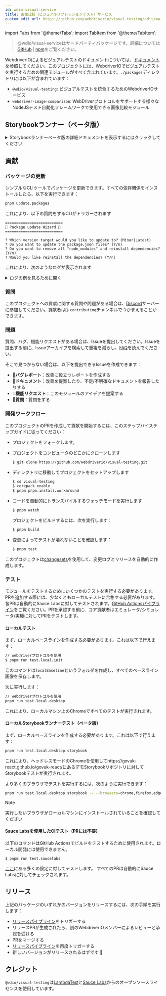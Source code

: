 ```yaml
---
id: wdio-visual-service
title: 画像比較（ビジュアルリグレッションテスト）サービス
custom_edit_url: https://github.com/webdriverio/visual-testing/edit/main/README.md
---
```


import Tabs from '@theme/Tabs';
import TabItem from '@theme/TabItem';

> @wdio/visual-serviceはサードパーティパッケージです。詳細については[GitHub](https://github.com/webdriverio/visual-testing) | [npm](https://www.npmjs.com/package/@wdio/visual-service)をご覧ください。

WebdriverIOによるビジュアルテストのドキュメントについては、[ドキュメント](https://webdriver.io/docs/visual-testing)を参照してください。このプロジェクトには、WebdriverIOでビジュアルテストを実行するための関連モジュールがすべて含まれています。`./packages`ディレクトリには以下が含まれています：

-   `@wdio/visual-testing`: ビジュアルテストを統合するためのWebdriverIOサービス
-   `webdriver-image-comparison`: WebDriverプロトコルをサポートする様々なNodeJSテスト自動化フレームワークで使用できる画像比較モジュール

## Storybookランナー（ベータ版）

<details>
  <summary>Storybookランナーベータ版の詳細ドキュメントを表示するにはクリックしてください</summary>

> Storybookランナーはまだベータ版です。ドキュメントは後ほど[WebdriverIO](https://webdriver.io/docs/visual-testing)のドキュメントページに移動する予定です。

このモジュールは新しいVisualランナーでStorybookをサポートするようになりました。このランナーは自動的にローカル/リモートのStorybookインスタンスをスキャンし、各コンポーネントの要素スクリーンショットを作成します。これは以下を`services`に追加することで実行できます

```ts
export const config: WebdriverIO.Config = {
    // ...
    services: ["visual"],
    // ....
};
```

そしてコマンドラインから`npx wdio tests/configs/wdio.local.desktop.storybook.conf.ts --storybook`を実行します。
デフォルトではヘッドレスモードのChromeが使用されます。

> [!NOTE]
>
> -   ほとんどのビジュアルテストオプションはStorybookランナーでも動作します。[WebdriverIO](https://webdriver.io/docs/visual-testing)のドキュメントを参照してください。
> -   Storybookランナーはすべての機能をオーバーライドし、サポートするブラウザでのみ実行できます。[`--browsers`](#browsers)を参照してください。
> -   StorybookランナーはMultiremote機能を使用する既存の設定をサポートしておらず、エラーを投げます。
> -   StorybookランナーはデスクトップWebのみをサポートし、モバイルWebはサポートしていません。

### Storybookランナーサービスオプション

サービスオプションは以下のように提供できます

```ts
export const config: WebdriverIO.Config  = {
    // ...
    services: [
      [
        'visual',
        {
            // デフォルトオプション
            baselineFolder: join(process.cwd(), './__snapshots__/'),
            debug: true,
            // Storybookオプション、説明はcliオプションを参照
            storybook: {
                additionalSearchParams: new URLSearchParams({foo: 'bar', abc: 'def'}),
                clip: false,
                clipSelector: ''#some-id,
                numShards: 4,
                // `skipStories`は文字列('example-button--secondary')、
                // 配列(['example-button--secondary', 'example-button--small'])
                // または文字列として提供する必要のある正規表現("/.*button.*/gm")が可能
                skipStories: ['example-button--secondary', 'example-button--small'],
                url: 'https://www.bbc.co.uk/iplayer/storybook/',
                version: 6,
                // オプション - ベースラインパスの上書きを許可。デフォルトではカテゴリとコンポーネントでグループ化されます（例：forms/input/baseline.png）
                getStoriesBaselinePath: (category, component) => `path__${category}__${component}`,
            },
        },
      ],
    ],
    // ....
}
```

### Storybookランナー CLIオプション

#### `--additionalSearchParams`

-   **タイプ:** `string`
-   **必須:** いいえ
-   **デフォルト:** ''
-   **例:** `npx wdio tests/configs/wdio.local.desktop.storybook.conf.ts --storybook --additionalSearchParams="foo=bar&abc=def"`

StorybookのURLに追加の検索パラメータを追加します。
詳細については[URLSearchParams](https://developer.mozilla.org/en-US/docs/Web/API/URLSearchParams)のドキュメントを参照してください。文字列は有効なURLSearchParamsの文字列である必要があります。

> [!NOTE]
> `&`がコマンドセパレータとして解釈されないように二重引用符が必要です。
> 例えば`--additionalSearchParams="foo=bar&abc=def"`を使用すると、ストーリーテスト用に次のようなStorybookのURLが生成されます：`http://storybook.url/iframe.html?id=story-id&foo=bar&abc=def`。

#### `--browsers`

-   **タイプ:** `string`
-   **必須:** いいえ
-   **デフォルト:** `chrome`、`chrome|firefox|edge|safari`から選択可能
-   **例:** `npx wdio tests/configs/wdio.local.desktop.storybook.conf.ts --storybook --browsers=chrome,firefox,edge,safari`
-   **注意:** CLIでのみ利用可能

提供されたブラウザを使用してコンポーネントのスクリーンショットを撮影します

> [!NOTE]
> 実行したいブラウザがローカルマシンにインストールされていることを確認してください

#### `--clip`

-   **タイプ:** `boolean`
-   **必須:** いいえ
-   **デフォルト:** `true`
-   **例:** `npx wdio tests/configs/wdio.local.desktop.storybook.conf.ts --storybook --clip=false`

無効にするとビューポートスクリーンショットを作成します。有効にすると[`--clipSelector`](#clipselector)に基づいて要素スクリーンショットを作成し、コンポーネントスクリーンショット周囲の空白スペースを減らしスクリーンショットサイズを縮小します。

#### `--clipSelector`

-   **タイプ:** `string`
-   **必須:** いいえ
-   **デフォルト:** Storybook V7では`#storybook-root > :first-child`、Storybook V6では`#root > :first-child:not(script):not(style)`、[`--version`](#version)も参照
-   **例:** `npx wdio tests/configs/wdio.local.desktop.storybook.conf.ts --storybook --clipSelector="#some-id"`

このセレクタは以下の用途に使用されます：

-   スクリーンショットを撮影する要素の選択
-   スクリーンショットが撮影される前に表示されるのを待つ要素

#### `--devices`

-   **タイプ:** `string`
-   **必須:** いいえ
-   **デフォルト:** [`deviceDescriptors.ts`](https://github.com/webdriverio/visual-testing/blob/main/./packages/service/src/storybook/deviceDescriptors.ts)から選択可能
-   **例:** `npx wdio tests/configs/wdio.local.desktop.storybook.conf.ts --storybook --devices="iPhone 14 Pro Max","Pixel 3 XL"`
-   **注意:** CLIでのみ利用可能

[`deviceDescriptors.ts`](https://github.com/webdriverio/visual-testing/blob/main/./packages/service/src/storybook/deviceDescriptors.ts)に一致する提供されたデバイスを使用してコンポーネントスクリーンショットを撮影します

> [!NOTE]
>
> -   デバイス設定が足りない場合は、[機能リクエスト](https://github.com/webdriverio/visual-testing/issues/new?assignees=&labels=&projects=&template=--feature-request.md)を提出してください
> -   これはChromeでのみ動作します：
>     -   `--devices`を提供すると、すべてのChromeインスタンスは**モバイルエミュレーション**モードで実行されます
>     -   `--devices --browsers=firefox,safari,edge`のように他のブラウザも提供する場合、モバイルエミュレーションモードのChromeが自動的に追加されます
> -   Storybookランナーはデフォルトで要素スナップショットを作成します。完全なモバイルエミュレートスクリーンショットを見るには、コマンドラインで`--clip=false`を提供してください
> -   ファイル名は例えば`__snapshots__/example/button/desktop_chrome/example-button--large-local-chrome-iPhone-14-Pro-Max-430x932-dpr-3.png`のようになります
> -   **[出典:](https://chromedriver.chromium.org/mobile-emulation#h.p_ID_167)** モバイルエミュレーションを使用してデスクトップでモバイルウェブサイトをテストすることは有用ですが、テスターは以下のような微妙な違いがあることを認識すべきです：
>     -   パフォーマンスに大きな変化をもたらす可能性のある全く異なるGPU
>     -   モバイルUIはエミュレートされない（特に、URLバーを隠すとページの高さに影響する）
>     -   ディスアンビギュエーションポップアップ（複数のタッチターゲットから1つを選択する）はサポートされていない
>     -   多くのハードウェアAPI（例えば、orientationchangeイベント）は利用できない

#### `--headless`

-   **タイプ:** `boolean`
-   **必須:** いいえ
-   **デフォルト:** `true`
-   **例:** `npx wdio tests/configs/wdio.local.desktop.storybook.conf.ts --storybook --headless=false`
-   **注意:** CLIでのみ利用可能

これにより、ブラウザがサポートしている場合、テストはデフォルトでヘッドレスモードで実行されます（または無効化することも可能）

#### `--numShards`

-   **タイプ:** `number`
-   **必須:** いいえ
-   **デフォルト:** `true`
-   **例:** `npx wdio tests/configs/wdio.local.desktop.storybook.conf.ts --storybook --numShards=10`

これはストーリーを実行するために使用される並列インスタンスの数になります。これはあなたの`wdio.conf`ファイルの`maxInstances`によって制限されます。

> [!IMPORTANT]
> `headless`モードで実行する場合、リソース制限によるフレーキーさを防ぐために、数を20以上に増やさないでください

#### `--skipStories`

-   **タイプ:** `string|regex`
-   **必須:** いいえ
-   **デフォルト:** null
-   **例:** `npx wdio tests/configs/wdio.local.desktop.storybook.conf.ts --storybook --skipStories="/.*button.*/gm"`

これは以下の形式が可能です：

-   文字列（`example-button--secondary,example-button--small`）
-   または正規表現（`"/.*button.*/gm"`）

特定のストーリーをスキップするためのものです。ストーリーのURLで見つかる`id`を使用します。例えば、このURL `http://localhost:6006/?path=/story/example-page--logged-out`の`id`は`example-page--logged-out`です

#### `--url`

-   **タイプ:** `string`
-   **必須:** いいえ
-   **デフォルト:** `http://127.0.0.1:6006`
-   **例:** `npx wdio tests/configs/wdio.local.desktop.storybook.conf.ts --storybook --url="https://example.com"`

StorybookインスタンスがホストされているURL。

#### `--version`

-   **タイプ:** `number`
-   **必須:** いいえ
-   **デフォルト:** 7
-   **例:** `npx wdio tests/configs/wdio.local.desktop.storybook.conf.ts --storybook --version=6`

これはStorybookのバージョンで、デフォルトは`7`です。V6の[`clipSelector`](#clipselector)を使用する必要があるかどうかを知るために必要です。

### Storybook インタラクションテスト

Storybookインタラクションテストでは、WDIOコマンドでカスタムスクリプトを作成して、コンポーネントを特定の状態に設定することができます。例として、以下のコードスニペットをご覧ください：

```ts
import { browser, expect } from "@wdio/globals";

describe("Storybook Interaction", () => {
    it("should create screenshots for the logged in state when it logs out", async () => {
        const componentId = "example-page--logged-in";
        await browser.waitForStorybookComponentToBeLoaded({ id: componentId });

        await expect($("header")).toMatchElementSnapshot(
            `${componentId}-logged-in-state`
        );
        await $("button=Log out").click();
        await expect($("header")).toMatchElementSnapshot(
            `${componentId}-logged-out-state`
        );
    });

    it("should create screenshots for the logged out state when it logs in", async () => {
        const componentId = "example-page--logged-out";
        await browser.waitForStorybookComponentToBeLoaded({ id: componentId });

        await expect($("header")).toMatchElementSnapshot(
            `${componentId}-logged-out-state`
        );
        await $("button=Log in").click();
        await expect($("header")).toMatchElementSnapshot(
            `${componentId}-logged-in-state`
        );
    });
});
```

2つの異なるコンポーネントに対して2つのテストが実行されます。各テストではまず状態を設定し、次にスクリーンショットを撮影します。また、新しいカスタムコマンドが導入されていることにも気付くでしょう。これについては[こちら](#new-custom-command)で確認できます。

上記のspecファイルはフォルダに保存し、以下のコマンドでコマンドラインに追加できます：

```sh
pnpm run test.local.desktop.storybook.localhost -- --spec='tests/specs/storybook-interaction/*.ts'
```

Storybookランナーはまず自動的にStorybookインスタンスをスキャンし、比較する必要があるストーリーにあなたのテストを追加します。インタラクションテストに使用するコンポーネントが2回比較されないようにするには、[`--skipStories`](#--skipstories)フィルターを提供してスキャンから「デフォルト」ストーリーを削除できます。こんな感じになります：

```sh
pnpm run test.local.desktop.storybook.localhost -- --skipStories="/example-page.*/gm" --spec='tests/specs/storybook-interaction/*.ts'
```

### 新しいカスタムコマンド

`browser.waitForStorybookComponentToBeLoaded({ id: 'componentId' })`という新しいカスタムコマンドが`browser/driver`オブジェクトに追加され、コンポーネントを自動的に読み込み、完了するのを待ちます。そのため`browser.url('url.com')`メソッドを使用する必要はありません。次のように使用できます：

```ts
import { browser, expect } from "@wdio/globals";

describe("Storybook Interaction", () => {
    it("should create screenshots for the logged in state when it logs out", async () => {
        const componentId = "example-page--logged-in";
        await browser.waitForStorybookComponentToBeLoaded({ id: componentId });

        await expect($("header")).toMatchElementSnapshot(
            `${componentId}-logged-in-state`
        );
        await $("button=Log out").click();
        await expect($("header")).toMatchElementSnapshot(
            `${componentId}-logged-out-state`
        );
    });

    it("should create screenshots for the logged out state when it logs in", async () => {
        const componentId = "example-page--logged-out";
        await browser.waitForStorybookComponentToBeLoaded({ id: componentId });

        await expect($("header")).toMatchElementSnapshot(
            `${componentId}-logged-out-state`
        );
        await $("button=Log in").click();
        await expect($("header")).toMatchElementSnapshot(
            `${componentId}-logged-in-state`
        );
    });
});
```

オプションは次のとおりです：

#### `additionalSearchParams`

-   **タイプ:** [`URLSearchParams`](https://developer.mozilla.org/en-US/docs/Web/API/URLSearchParams)
-   **必須:** いいえ
-   **デフォルト:** `new URLSearchParams()`
-   **例:**

```ts
await browser.waitForStorybookComponentToBeLoaded({
    additionalSearchParams: new URLSearchParams({ foo: "bar", abc: "def" }),
    id: "componentId",
});
```

これにより、StorybookのURLに追加の検索パラメータが追加されます。上記の例では、URLは`http://storybook.url/iframe.html?id=story-id&foo=bar&abc=def`になります。
詳細については[URLSearchParams](https://developer.mozilla.org/en-US/docs/Web/API/URLSearchParams)のドキュメントを参照してください。

#### `clipSelector`

-   **タイプ:** `string`
-   **必須:** いいえ
-   **デフォルト:** Storybook V7では`#storybook-root > :first-child`、Storybook V6では`#root > :first-child:not(script):not(style)`
-   **例:**

```ts
await browser.waitForStorybookComponentToBeLoaded({
    clipSelector: "#your-selector",
    id: "componentId",
});
```

このセレクタは以下の用途に使用されます：

-   スクリーンショットを撮影する要素の選択
-   スクリーンショットが撮影される前に表示されるのを待つ要素

#### `id`

-   **タイプ:** `string`
-   **必須:** はい
-   **例:**

```ts
await browser.waitForStorybookComponentToBeLoaded({ '#your-selector', id: 'componentId' })
```

ストーリーのURLで見つかる`id`を使用します。例えば、このURL `http://localhost:6006/?path=/story/example-page--logged-out`の`id`は`example-page--logged-out`です

#### `timeout`

-   **タイプ:** `number`
-   **必須:** いいえ
-   **デフォルト:** 1100ミリ秒
-   **例:**

```ts
await browser.waitForStorybookComponentToBeLoaded({
    id: "componentId",
    timeout: 20000,
});
```

ページ読み込み後にコンポーネントが表示されるのを待つ最大タイムアウト

#### `url`

-   **タイプ:** `string`
-   **必須:** いいえ
-   **デフォルト:** `http://127.0.0.1:6006`
-   **例:**

```ts
await browser.waitForStorybookComponentToBeLoaded({
    id: "componentId",
    url: "https://your.url",
});
```

StorybookインスタンスがホストされているURL。

</details>

## 貢献

### パッケージの更新

シンプルなCLIツールでパッケージを更新できます。すべての依存関係をインストールしたら、以下を実行できます：

```sh
pnpm update.packages
```

これにより、以下の質問をするCLIがトリガーされます

```logs
==========================
🤖 Package update Wizard 🧙
==========================

? Which version target would you like to update to? (Minor|Latest)
? Do you want to update the package.json files? (Y/n)
? Do you want to remove all "node_modules" and reinstall dependencies? (Y/n)
? Would you like reinstall the dependencies? (Y/n)
```

これにより、次のようなログが表示されます

<details>
    <summary>ログの例を見るために開く</summary>
    
```logs
==========================
🤖 Package update Wizard 🧙
==========================

? Which version target would you like to update to? Minor
? Do you want to update the package.json files? yes
Updating root 'package.json' for minor updates...
Updating packages for minor updates in /Users/wswebcreation/Git/wdio/visual-testing...
Using pnpm
Upgrading /Users/wswebcreation/Git/wdio/visual-testing/package.json
[====================] 38/38 100%

@typescript-eslint/eslint-plugin ^8.7.0 → ^8.8.0
@typescript-eslint/parser ^8.7.0 → ^8.8.0
@typescript-eslint/utils ^8.7.0 → ^8.8.0
@vitest/coverage-v8 ^2.1.1 → ^2.1.2
vitest ^2.1.1 → ^2.1.2

Run pnpm install to install new versions.
Updating packages for minor updates in /Users/wswebcreation/Git/wdio/visual-testing/packages/ocr-service...
Using pnpm
Upgrading /Users/wswebcreation/Git/wdio/visual-testing/packages/ocr-service/package.json
[====================] 11/11 100%

All dependencies match the minor package versions :)
Updating packages for minor updates in /Users/wswebcreation/Git/wdio/visual-testing/packages/visual-reporter...
Using pnpm
Upgrading /Users/wswebcreation/Git/wdio/visual-testing/packages/visual-reporter/package.json
[====================] 11/11 100%

eslint-config-next 14.2.13 → 14.2.14
next 14.2.13 → 14.2.14

Run pnpm install to install new versions.
Updating packages for minor updates in /Users/wswebcreation/Git/wdio/visual-testing/packages/visual-service...
Using pnpm
Upgrading /Users/wswebcreation/Git/wdio/visual-testing/packages/visual-service/package.json
[====================] 5/5 100%

All dependencies match the minor package versions :)
Updating packages for minor updates in /Users/wswebcreation/Git/wdio/visual-testing/packages/webdriver-image-comparison...
Using pnpm
Upgrading /Users/wswebcreation/Git/wdio/visual-testing/packages/webdriver-image-comparison/package.json
[====================] 8/8 100%

All dependencies match the minor package versions :)
? Do you want to remove all "node_modules" and reinstall dependencies? yes
Removing root dependencies in /Users/wswebcreation/Git/wdio/visual-testing...
Removing dependencies in ocr-service...
Removing dependencies in visual-reporter...
Removing dependencies in visual-service...
Removing dependencies in webdriver-image-comparison...
? Would you like reinstall the dependencies? yes
Installing dependencies in /Users/wswebcreation/Git/wdio/visual-testing...

> @wdio/visual-testing-monorepo@ pnpm.install.workaround /Users/wswebcreation/Git/wdio/visual-testing
> pnpm install --shamefully-hoist

Scope: all 5 workspace projects
Lockfile is up to date, resolution step is skipped
Packages: +1274
++++++++++++++++++++++++++++++++++++++++++++++++++++++++++++++++++++++++++++++++++++++++++++++++++++++++++++++++++
Progress: resolved 1274, reused 1265, downloaded 0, added 1274, done

dependencies:

-   @wdio/ocr-service 2.0.0 <- packages/ocr-service
-   @wdio/visual-service 6.0.0 <- packages/visual-service

devDependencies:

-   @changesets/cli 2.27.8
-   @inquirer/prompts 5.5.0
-   @tsconfig/node20 20.1.4
-   @types/eslint 9.6.1
-   @types/jsdom 21.1.7
-   @types/node 20.16.4
-   @types/react 18.3.5
-   @types/react-dom 18.3.0
-   @types/xml2js 0.4.14
-   @typescript-eslint/eslint-plugin 8.8.0
-   @typescript-eslint/parser 8.8.0
-   @typescript-eslint/utils 8.8.0
-   @vitest/coverage-v8 2.1.2
-   @wdio/appium-service 9.1.2
-   @wdio/cli 9.1.2
-   @wdio/globals 9.1.2
-   @wdio/local-runner 9.1.2
-   @wdio/mocha-framework 9.1.2
-   @wdio/sauce-service 9.1.2
-   @wdio/shared-store-service 9.1.2
-   @wdio/spec-reporter 9.1.2
-   @wdio/types 9.1.2
-   eslint 9.11.1
-   eslint-plugin-import 2.30.0
-   eslint-plugin-unicorn 55.0.0
-   eslint-plugin-wdio 9.0.8
-   husky 9.1.6
-   jsdom 25.0.1
-   pnpm-run-all2 6.2.3
-   release-it 17.6.0
-   rimraf 6.0.1
-   saucelabs 8.0.0
-   ts-node 10.9.2
-   typescript 5.6.2
-   vitest 2.1.2
-   webdriverio 9.1.2

. prepare$ husky
└─ Done in 204ms
Done in 9.5s
All packages updated!

````

</details>

### 質問

このプロジェクトへの貢献に関する質問や問題がある場合は、[Discord](https://discord.webdriver.io)サーバーに参加してください。貢献者は`🙏-contributing`チャンネルでつかまえることができます。

### 問題

質問、バグ、機能リクエストがある場合は、Issueを提出してください。Issueを提出する前に、Issueアーカイブを検索して重複を減らし、[FAQ](https://webdriver.io/docs/visual-testing/faq/)を読んでください。

そこで見つからない場合は、以下を提出できるIssueを作成できます：

-   🐛**バグレポート**：改善に役立つレポートを作成する
-   📖**ドキュメント**：改善を提案したり、不足/不明確なドキュメントを報告したりする
-   💡**機能リクエスト**：このモジュールのアイデアを提案する
-   💬**質問**：質問をする

### 開発ワークフロー

このプロジェクトのPRを作成して貢献を開始するには、このステップバイステップガイドに従ってください：

-   プロジェクトをフォークします。
-   プロジェクトをコンピュータのどこかにクローンします

    ```sh
    $ git clone https://github.com/webdriverio/visual-testing.git
    ```

-   ディレクトリに移動してプロジェクトをセットアップします

    ```sh
    $ cd visual-testing
    $ corepack enable
    $ pnpm pnpm.install.workaround
    ```

-   コードを自動的にトランスパイルするウォッチモードを実行します

    ```sh
    $ pnpm watch
    ```

    プロジェクトをビルドするには、次を実行します：

    ```sh
    $ pnpm build
    ```

-   変更によってテストが壊れないことを確認します：

    ```sh
    $ pnpm test
    ```

このプロジェクトは[changesets](https://github.com/changesets/changesets)を使用して、変更ログとリリースを自動的に作成します。

### テスト

モジュールをテストするためにいくつかのテストを実行する必要があります。PRを追加する際には、少なくともローカルテストに合格する必要があります。各PRは自動的にSauce Labsに対してテストされます。[GitHub Actionsパイプライン](https://github.com/webdriverio/visual-testing/actions/workflows/tests.yml)をご覧ください。PRを承認する前に、コア貢献者はエミュレータ/シミュレータ/実機に対してPRをテストします。

#### ローカルテスト

まず、ローカルベースラインを作成する必要があります。これは以下で行えます：

```sh
// webdriverプロトコルを使用
$ pnpm run test.local.init
````

このコマンドは`localBaseline`というフォルダを作成し、すべてのベースライン画像を保存します。

次に実行します：

```sh
// webdriverプロトコルを使用
pnpm run test.local.desktop
```

これにより、ローカルマシン上のChromeですべてのテストが実行されます。

#### ローカルStorybookランナーテスト（ベータ版）

まず、ローカルベースラインを作成する必要があります。これは以下で行えます：

```sh
pnpm run test.local.desktop.storybook
```

これにより、ヘッドレスモードのChromeを使用してhttps://govuk-react.github.io/govuk-react/にあるデモStorybookリポジトリに対してStorybookテストが実行されます。

より多くのブラウザでテストを実行するには、次のように実行できます：

```sh
pnpm run test.local.desktop.storybook -- --browsers=chrome,firefox,edge,safari
```

> [!NOTE]
> 実行したいブラウザがローカルマシンにインストールされていることを確認してください

#### Sauce Labsを使用したCIテスト（PRには不要）

以下のコマンドはGitHub Actionsでビルドをテストするために使用されます。ローカル開発には使用できません。

```
$ pnpm run test.saucelabs
```

[ここ](https://github.com/webdriverio/visual-testing/blob/main/./tests/configs/wdio.saucelabs.web.conf.ts)にある多くの設定に対してテストします。
すべてのPRは自動的にSauce Labsに対してチェックされます。

## リリース

上記のパッケージのいずれかのバージョンをリリースするには、次の手順を実行します：

-   [リリースパイプライン](https://github.com/webdriverio/visual-testing/actions/workflows/release.yml)をトリガーする
-   リリースPRが生成されたら、別のWebdriverIOメンバーによるレビューと承認を受ける
-   PRをマージする
-   [リリースパイプライン](https://github.com/webdriverio/visual-testing/actions/workflows/release.yml)を再度トリガーする
-   新しいバージョンがリリースされるはずです 🎉

## クレジット

`@wdio/visual-testing`は[LambdaTest](https://www.lambdatest.com/)と[Sauce Labs](https://saucelabs.com/)からのオープンソースライセンスを使用しています。